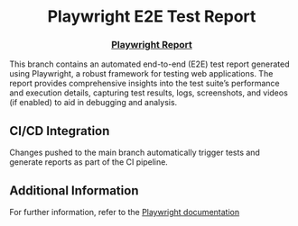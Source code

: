 <div align="center">

# Playwright E2E Test Report

### [Playwright Report][Report-url]

<p align="left">
This branch contains an automated end-to-end (E2E) test report generated using Playwright, a robust framework for testing web applications. The report provides comprehensive insights into the test suite’s performance and execution details, capturing test results, logs, screenshots, and videos (if enabled) to aid in debugging and analysis.
</p>

</div>

## CI/CD Integration

<p align="left">
Changes pushed to the main branch automatically trigger tests and generate reports as part of the CI pipeline.
</p>

## Additional Information

For further information, refer to the [Playwright documentation][Playwright-url]

<!-- MARKDOWN LINKS & IMAGES -->

[Report-url]: https://rparin.github.io/SpotifyArtistNetwork
[Playwright-url]: https://playwright.dev
